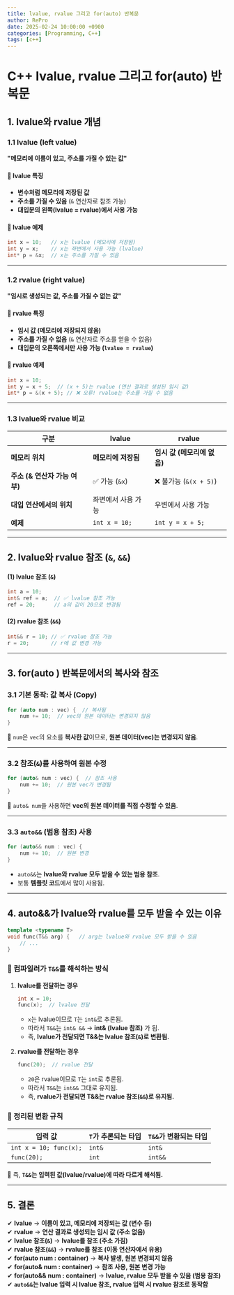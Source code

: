 ```yaml
---
title: lvalue, rvalue 그리고 for(auto) 반복문
author: RePro
date: 2025-02-24 10:00:00 +0900
categories: [Programming, C++]
tags: [c++]
---
```


# C++ lvalue, rvalue 그리고 for(auto) 반복문

## 1. lvalue와 rvalue 개념

### 1.1 lvalue (left value)
**"메모리에 이름이 있고, 주소를 가질 수 있는 값"**

#### 🔹 lvalue 특징
- **변수처럼 메모리에 저장된 값**
- **주소를 가질 수 있음** (`&` 연산자로 참조 가능)
- **대입문의 왼쪽(lvalue = rvalue)에서 사용 가능**

#### 🔹 lvalue 예제
```cpp
int x = 10;   // x는 lvalue (메모리에 저장됨)
int y = x;    // x는 좌변에서 사용 가능 (lvalue)
int* p = &x;  // x는 주소를 가질 수 있음
```

---

### 1.2 rvalue (right value)
**"임시로 생성되는 값, 주소를 가질 수 없는 값"**

#### 🔹 rvalue 특징
- **임시 값 (메모리에 저장되지 않음)**
- **주소를 가질 수 없음** (`&` 연산자로 주소를 얻을 수 없음)
- **대입문의 오른쪽에서만 사용 가능 (`lvalue = rvalue`)**

#### 🔹 rvalue 예제
```cpp
int x = 10; 
int y = x + 5;  // (x + 5)는 rvalue (연산 결과로 생성된 임시 값)
int* p = &(x + 5); // ❌ 오류! rvalue는 주소를 가질 수 없음
```

---

### 1.3 lvalue와 rvalue 비교

| 구분 | lvalue | rvalue |
|------|-----------------|------------------|
| **메모리 위치** | **메모리에 저장됨** | **임시 값 (메모리에 없음)** |
| **주소 (& 연산자 가능 여부)** | ✅ 가능 (`&x`) | ❌ 불가능 (`&(x + 5)`) |
| **대입 연산에서의 위치** | 좌변에서 사용 가능 | 우변에서 사용 가능 |
| **예제** | `int x = 10;` | `int y = x + 5;` |

---

## 2. lvalue와 rvalue 참조 (`&`, `&&`)

#### (1) lvalue 참조 (`&`)
```cpp
int a = 10;
int& ref = a;  // ✅ lvalue 참조 가능
ref = 20;      // a의 값이 20으로 변경됨
```

#### (2) rvalue 참조 (`&&`)
```cpp
int&& r = 10; // ✅ rvalue 참조 가능
r = 20;       // r에 값 변경 가능
```

---

## 3. for(auto ) 반복문에서의 복사와 참조

### 3.1 기본 동작: 값 복사 (Copy)
```cpp
for (auto num : vec) {  // 복사됨
    num += 10;  // vec의 원본 데이터는 변경되지 않음
}
```
🔹 `num`은 `vec`의 요소를 **복사한 값**이므로, **원본 데이터(vec)는 변경되지 않음**.

---

### 3.2 참조(`&`)를 사용하여 원본 수정
```cpp
for (auto& num : vec) {  // 참조 사용
    num += 10;  // 원본 vec가 변경됨
}
```
🔹 `auto& num`을 사용하면 **vec의 원본 데이터를 직접 수정할 수 있음**.

---

### 3.3 `auto&&` (범용 참조) 사용
```cpp
for (auto&& num : vec) {
    num += 10;  // 원본 변경
}
```
- `auto&&`는 **lvalue와 rvalue 모두 받을 수 있는 범용 참조**.
- 보통 **템플릿 코드**에서 많이 사용됨.

---

## 4. auto&&가 lvalue와 rvalue를 모두 받을 수 있는 이유

```cpp
template <typename T>
void func(T&& arg) {   // arg는 lvalue와 rvalue 모두 받을 수 있음
    // ...
}
```

### 🔹 컴파일러가 `T&&`를 해석하는 방식

1. **lvalue를 전달하는 경우**
   ```cpp
   int x = 10;
   func(x);  // lvalue 전달
   ```
   - `x`는 lvalue이므로 `T`는 `int&`로 추론됨.
   - 따라서 `T&&`는 `int& &&` → **int& (lvalue 참조)** 가 됨.
   - 즉, **lvalue가 전달되면 T&&는 lvalue 참조(`&`)로 변환됨.**

2. **rvalue를 전달하는 경우**
   ```cpp
   func(20);  // rvalue 전달
   ```
   - `20`은 rvalue이므로 `T`는 `int`로 추론됨.
   - 따라서 `T&&`는 `int&&` 그대로 유지됨.
   - 즉, **rvalue가 전달되면 T&&는 rvalue 참조(`&&`)로 유지됨.**

### 🔹 정리된 변환 규칙
| 입력 값 | `T`가 추론되는 타입 | `T&&`가 변환되는 타입 |
|---------|----------------|----------------|
| `int x = 10; func(x);` | `int&` | `int&` |
| `func(20);` | `int` | `int&&` |

🔹 즉, **`T&&`는 입력된 값(lvalue/rvalue)에 따라 다르게 해석됨.**

---

## 5. 결론

✔ **lvalue** → **이름이 있고, 메모리에 저장되는 값 (변수 등)**  
✔ **rvalue** → **연산 결과로 생성되는 임시 값 (주소 없음)**  
✔ **lvalue 참조(`&`)** → **lvalue를 참조 (주소 가짐)**  
✔ **rvalue 참조(`&&`)** → **rvalue를 참조 (이동 연산자에서 유용)**  
✔ **for(auto num : container)** → **복사 발생, 원본 변경되지 않음**  
✔ **for(auto& num : container)** → **참조 사용, 원본 변경 가능**  
✔ **for(auto&& num : container)** → **lvalue, rvalue 모두 받을 수 있음 (범용 참조)**  
✔ **`auto&&`는 lvalue 입력 시 lvalue 참조, rvalue 입력 시 rvalue 참조로 동작함**

